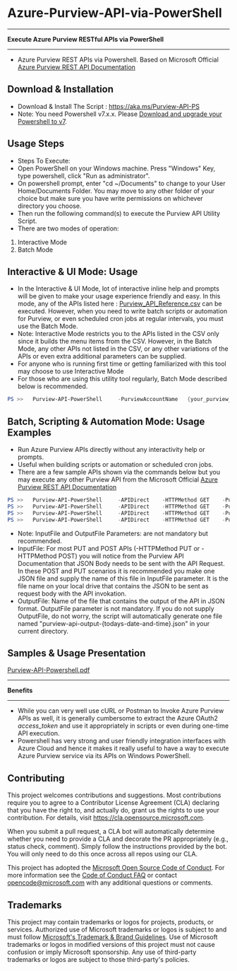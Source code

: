 # Azure-Purview-API-via-PowerShell

************
**Execute Azure Purview RESTful APIs via PowerShell**
*****************************************************
- Azure Purview REST APIs via Powershell. Based on Microsoft Official [Azure Purview REST API Documentation](https://docs.microsoft.com/en-us/rest/api/purview/)

## Download & Installation
- Download & Install The Script : https://aka.ms/Purview-API-PS
- Note: You need Powershell v7.x.x. Please [Download and upgrade your Powershell to v7](https://docs.microsoft.com/en-us/powershell/scripting/install/installing-powershell-core-on-windows?view=powershell-7.1). 

## Usage Steps
- Steps To Execute:
-   Open PowerShell on your Windows machine. Press "Windows" Key, type powershell, click "Run as administrator".
-   On powershell prompt, enter "cd ~/Documents" to change to your User Home/Documents Folder. You may move to any other folder of your choice but make sure you have write permissions on whichever directory you choose.
-   Then run the following command(s) to execute the Purview API Utility Script.
- There are two modes of operation: 
1. Interactive Mode
2. Batch Mode


## Interactive & UI Mode: Usage
- In the Interactive & UI Mode, lot of interactive inline help and prompts will be given to make your usage experience friendly and easy. In this mode, any of the APIs listed here : [Purview_API_Reference.csv](https://github.com/Azure/Azure-Purview-API-PowerShell/blob/main/Purview_API_Reference.csv) can be executed. However, when you need to write batch scripts or automation for Purview, or even scheduled cron jobs at regular intervals, you must use the Batch Mode.
- Note: Interactive Mode restricts you to the APIs listed in the CSV only since it builds the menu items from the CSV. However, in the Batch Mode, any other APIs not listed in the CSV, or any other variations of the APIs or even extra additional parameters can be supplied. 
- For anyone who is running first time or getting familiarized with this tool may choose to use Interactive Mode
- For those who are using this utility tool regularly, Batch Mode described below is recommended.
```PowerShell
PS >>   Purview-API-PowerShell     -PurviewAccountName   {your_purview_account_name}
```

## Batch, Scripting & Automation Mode: Usage Examples 
- Run Azure Purview APIs directly without any interactivity help or prompts.
- Useful when building scripts or automation or scheduled cron jobs.
- There are a few sample APIs shown via the commands below but you may execute any other Purview API from the Microsoft Official [Azure Purview REST API Documentation](https://docs.microsoft.com/en-us/rest/api/purview/)
```PowerShell
PS >>   Purview-API-PowerShell     -APIDirect    -HTTPMethod GET    -PurviewAPIDirectURL "https://{your-purview-account-name}.purview.azure.com/catalog/api/atlas/v2/types/typedefs?api-version=2021-07-01"     -InputFile inputfile.json     -OutputFile outputfile.json
PS >>   Purview-API-PowerShell     -APIDirect    -HTTPMethod GET    -PurviewAPIDirectURL "https://{your-purview-account-name}.purview.azure.com/scan/azurekeyvaults?api-version=2021-07-01"
PS >>   Purview-API-PowerShell     -APIDirect    -HTTPMethod GET    -PurviewAPIDirectURL "https://{your-purview-account-name}.purview.azure.com/scan/datasources?api-version=2021-07-01" 
PS >>   Purview-API-PowerShell     -APIDirect    -HTTPMethod GET    -PurviewAPIDirectURL "https://{your-purview-account-name}.purview.azure.com/scan/scanrulesets?api-version=2021-07-01" 
```
- Note: InputFile and OutputFile Parameters: are not mandatory but recommended. 
- InputFile: For most PUT and POST APIs (-HTTPMethod PUT or -HTTPMethod POST) you will notice from the Purview API Documentation that JSON Body needs to be sent with the API Request. In these POST and PUT scenarios it is recommended you make one JSON file and supply the name of this file in InputFile parameter. It is the file name on your local drive that contains the JSON to be sent as request body with the API invokation. 
- OutputFile: Name of the file that contains the output of the API in JSON format. OutputFile parameter is not mandatory. If you do not supply OutputFile, do not worry, the script will automatically generate one file named "purview-api-output-{todays-date-and-time}.json" in your current directory.

## Samples & Usage Presentation 
[Purview-API-Powershell.pdf](https://github.com/Azure/Azure-Purview-API-PowerShell/blob/main/Purview-API-Powershell.pdf)


************
**Benefits**
************
- While you can very well use cURL or Postman to Invoke Azure Purview APIs as well, it is generally cumbersome to extract the Azure OAuth2 *access_token* and use it appropriately in scripts or even during one-time API execution.
- Powershell has very strong and user friendly integration interfaces with Azure Cloud and hence it makes it really useful to have a way to execute Azure Purview service via its APIs on Windows PowerShell.


## Contributing

This project welcomes contributions and suggestions.  Most contributions require you to agree to a
Contributor License Agreement (CLA) declaring that you have the right to, and actually do, grant us
the rights to use your contribution. For details, visit https://cla.opensource.microsoft.com.

When you submit a pull request, a CLA bot will automatically determine whether you need to provide
a CLA and decorate the PR appropriately (e.g., status check, comment). Simply follow the instructions
provided by the bot. You will only need to do this once across all repos using our CLA.

This project has adopted the [Microsoft Open Source Code of Conduct](https://opensource.microsoft.com/codeofconduct/).
For more information see the [Code of Conduct FAQ](https://opensource.microsoft.com/codeofconduct/faq/) or
contact [opencode@microsoft.com](mailto:opencode@microsoft.com) with any additional questions or comments.

## Trademarks

This project may contain trademarks or logos for projects, products, or services. Authorized use of Microsoft 
trademarks or logos is subject to and must follow 
[Microsoft's Trademark & Brand Guidelines](https://www.microsoft.com/en-us/legal/intellectualproperty/trademarks/usage/general).
Use of Microsoft trademarks or logos in modified versions of this project must not cause confusion or imply Microsoft sponsorship.
Any use of third-party trademarks or logos are subject to those third-party's policies.
